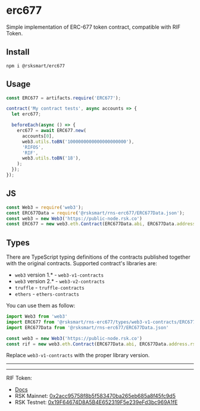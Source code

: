 # erc677

Simple implementation of ERC-677 token contract, compatible with RIF Token.

## Install

```
npm i @rsksmart/erc677
```

## Usage

```js
const ERC677 = artifacts.require('ERC677');

contract('My contract tests', async accounts => {
  let erc677;

  beforeEach(async () => {
    erc677 = await ERC677.new(
      accounts[0],
      web3.utils.toBN('1000000000000000000000'),
      'RIFOS',
      'RIF',
      web3.utils.toBN('18'),
    );
  });
});
```

## JS

```js
const Web3 = require('web3');
const ERC677Data = require('@rsksmart/rns-erc677/ERC677Data.json');
const web3 = new Web3('https://public-node.rsk.co')
const ERC677 = new web3.eth.Contract(ERC677Data.abi, ERC677Data.address.rskMainnet);
```

## Types

There are TypeScript typing definitions of the contracts published together with the original contracts. 
Supported contract's libraries are: 

* `web3` version 1.* - `web3-v1-contracts`
* `web3` version 2.* - `web3-v2-contracts`
* `truffle` - `truffle-contracts`
* `ethers` - `ethers-contracts`

You can use them as follow:

```typescript
import Web3 from 'web3'
import ERC677 from '@rsksmart/rns-erc677/types/web3-v1-contracts/ERC677Data.d.ts'
import ERC677Data from '@rsksmart/rns-erc677/ERC677Data.json'

const web3 = new Web3('https://public-node.rsk.co')
const rif = new web3.eth.Contract(ERC677Data.abi, ERC677Data.address.rskMainnet) as ERC677
```

Replace `web3-v1-contracts` with the proper library version.

---

---

RIF Token:
- [Docs](https://developers.rsk.co/rif/token/)
- RSK Mainnet: [0x2acc95758f8b5f583470ba265eb685a8f45fc9d5](https://explorer.rsk.co/address/0x2acc95758f8b5f583470ba265eb685a8f45fc9d5)
- RSK Testnet: [0x19F64674D8A5B4E652319F5e239eFd3bc969A1fE](https://explorer.testnet.rsk.co/address/0x19F64674D8A5B4E652319F5e239eFd3bc969A1fE)
